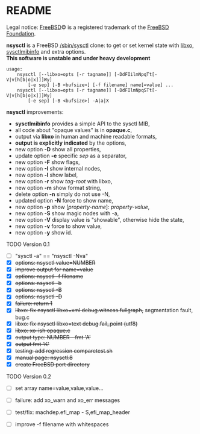 README
======

Legal notice: [FreeBSD](http://www.freebsd.org)&copy; is a registered trademark of the [FreeBSD Foundation](https://www.freebsdfoundation.org).  

**nsysctl** is a FreeBSD [/sbin/sysctl](https://man.freebsd.org/sysctl/8) 
clone: to get or set kernel state with [libxo](https://wiki.freebsd.org/LibXo), 
[sysctlmibinfo](https://wiki.freebsd.org/AlfonsoSiciliano/sysctlmibinfo) 
and extra options.  
**This software is unstable and under heavy development**  
```
usage:
	nsysctl [--libxo=opts [-r tagname]] [-DdFIilmNpqTt[-V|v[h[b|o|x]]]Wy]
		[-e sep] [-B <bufsize>] [-f filename] name[=value] ...
	nsysctl [--libxo=opts [-r tagname]] [-DdFIlmNpqSTt[-V|v[h[b|o|x]]]Wy]
		[-e sep] [-B <bufsize>] -A|a|X
```

**nsysctl** improvements: 

 * **sysctlmibinfo** provides a simple API to the sysctl MIB, 
 * all code about "opaque values" is in **opaque.c**, 
 * output via **libxo** in human and machine readable formats,
 * **output is explicitly indicated** by the options,
 * new option **-D** show all properties,
 * update option **-e** specific _sep_ as a separator,
 * new option **-F** show flags,
 * new option **-I** show internal nodes,
 * new option **-l** show label,
 * new option **-r** show _tag-root_ with libxo,
 * new option **-m** show format string,
 * delete option **-n** simply do not use -N,
 * updated option **-N** force to show name,
 * new option **-p** show [_property-name_]: _property-value_,
 * new option **-S** show magic nodes with -a,
 * new option **-V** display value is "showable", otherwise hide the state,
 * new option **-v** force to show value,
 * new option **-y** show id.


TODO Version 0.1

 * [ ] "sysctl -a" == "nsysctl -Nva"
 * [X] ~~options: nsysctl value=NUMBER~~
 * [X] ~~improve output for name=value~~
 * [X] ~~options: nsysctl -f filename~~
 * [X] ~~options: nsysctl -b~~
 * [X] ~~options: nsysctl -B~~
 * [X] ~~options: nsysctl -D~~
 * [X] ~~failure: return 1~~
 * [X] ~~libxo: fix nsysctl libxo=xml debug.witness.fullgraph,~~ segmentation fault, bug.c
 * [X] ~~libxo: fix nsysctl libxo=text debug.fail\_point  (utf8)~~
 * [X] ~~libxo: xo-ish opaque.c~~
 * [X] ~~output type: NUMBER - fmt 'A'~~
 * [X] ~~output fmt 'K'~~
 * [X] ~~testing: add regression comparetest.sh~~
 * [X] ~~manual page: nsysctl.8~~
 * [X] ~~create FreeBSD port directory~~

TODO Version 0.2

 * [ ] set array name=value,value,value...
 * [ ] failure: add xo\_warn and xo\_err messages
 * [ ] test/fix: machdep.efi\_map - S,efi\_map\_header
 * [ ] improve -f filename with whitespaces

